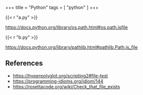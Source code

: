 +++
title = "Python"
tags = [ "python" ]
+++

{{< r "a.py" >}}

<https://docs.python.org/library/os.path.html#os.path.isfile>

{{< r "b.py" >}}

<https://docs.python.org/library/pathlib.html#pathlib.Path.is_file>

## References

- <https://hyperpolyglot.org/scripting2#file-test>
- <https://programming-idioms.org/idiom/144>
- <https://rosettacode.org/wiki/Check_that_file_exists>
